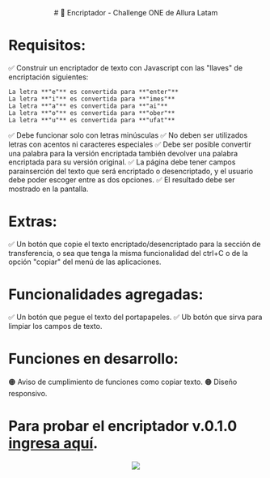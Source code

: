 <div align="center">
    # 🔐 Encriptador - Challenge ONE de Allura Latam
</div>

# Requisitos:

✅ Construir un encriptador de texto con Javascript con las "llaves" de encriptación siguientes:

    La letra **"e"** es convertida para **"enter"**
    La letra **"i"** es convertida para **"imes"**
    La letra **"a"** es convertida para **"ai"**
    La letra **"o"** es convertida para **"ober"**
    La letra **"u"** es convertida para **"ufat"**

✅ Debe funcionar solo con letras minúsculas
✅ No deben ser utilizados letras con acentos ni caracteres especiales
✅ Debe ser posible convertir una palabra para la versión encriptada también devolver una palabra encriptada para su versión original.
✅ La página debe tener campos parainserción del texto que será encriptado o desencriptado, y el usuario debe poder escoger entre as dos opciones.
✅ El resultado debe ser mostrado en la pantalla.

# Extras:

✅ Un botón que copie el texto encriptado/desencriptado para la sección de transferencia, o sea que tenga la misma funcionalidad del ctrl+C o de la opción "copiar" del menú de las aplicaciones.

# Funcionalidades agregadas:

✅ Un botón que pegue el texto del portapapeles.
✅ Ub botón que sirva para limpiar los campos de texto.

# Funciones en desarrollo:

🟠 Aviso de cumplimiento de funciones como copiar texto.
🟠 Diseño responsivo.

# Para probar el encriptador v.0.1.0 [ingresa aquí](https://keimfc.github.io/challenge-oracle-encriptador/).

<div align="center">
<img src="https://skillicons.dev/icons?i=javascript,html,css"></img>
</div>
